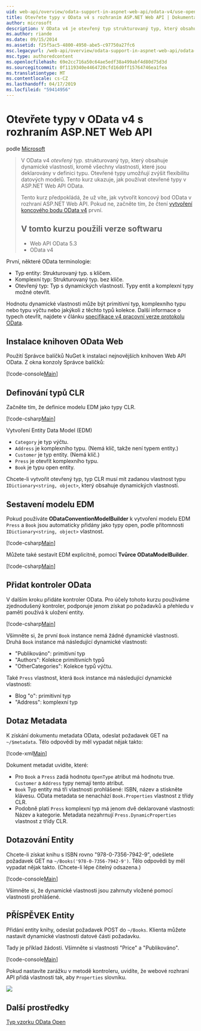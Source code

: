 ```yaml
---
uid: web-api/overview/odata-support-in-aspnet-web-api/odata-v4/use-open-types-in-odata-v4
title: Otevřete typy v OData v4 s rozhraním ASP.NET Web API | Dokumentace Microsoftu
author: microsoft
description: V OData v4 je otevřený typ strukturovaný typ, který obsahuje dynamické vlastnosti, kromě všechny vlastnosti, které jsou deklarovány v definici typu. Otevřete...
ms.author: riande
ms.date: 09/15/2014
ms.assetid: f25f5ac5-4800-4950-abe5-c97750a27fc6
msc.legacyurl: /web-api/overview/odata-support-in-aspnet-web-api/odata-v4/use-open-types-in-odata-v4
msc.type: authoredcontent
ms.openlocfilehash: 69e2cc716a50c64ae5edf38a499abf4d80d75d3d
ms.sourcegitcommit: 0f1119340e4464720cfd16d0ff15764746ea1fea
ms.translationtype: MT
ms.contentlocale: cs-CZ
ms.lasthandoff: 04/17/2019
ms.locfileid: "59414956"
---
```

# <a name="open-types-in-odata-v4-with-aspnet-web-api"></a>Otevřete typy v OData v4 s rozhraním ASP.NET Web API

podle [Microsoft](https://github.com/microsoft)

> V OData v4 *otevřený typ.* strukturovaný typ, který obsahuje dynamické vlastnosti, kromě všechny vlastnosti, které jsou deklarovány v definici typu. Otevřené typy umožňují zvýšit flexibilitu datových modelů. Tento kurz ukazuje, jak používat otevřené typy v ASP.NET Web API OData.
> 
> Tento kurz předpokládá, že už víte, jak vytvořit koncový bod OData v rozhraní ASP.NET Web API. Pokud ne, začněte tím, že čtení [vytvoření koncového bodu OData v4](create-an-odata-v4-endpoint.md) první.
> 
> ## <a name="software-versions-used-in-the-tutorial"></a>V tomto kurzu použili verze softwaru
> 
> 
> - Web API OData 5.3
> - OData v4


První, některé OData terminologie:

- Typ entity: Strukturovaný typ. s klíčem.
- Komplexní typ: Strukturovaný typ. bez klíče.
- Otevřený typ: Typ s dynamických vlastností. Typy entit a komplexní typy možné otevřít.

Hodnotu dynamické vlastnosti může být primitivní typ, komplexního typu nebo typu výčtu nebo jakýkoli z těchto typů kolekce. Další informace o typech otevřít, najdete v článku [specifikace v4 pracovní verze protokolu OData](http://www.odata.org/documentation/odata-version-4-0/).

## <a name="install-the-web-odata-libraries"></a>Instalace knihoven OData Web

Použití Správce balíčků NuGet k instalaci nejnovějších knihoven Web API OData. Z okna konzoly Správce balíčků:

[!code-console[Main](use-open-types-in-odata-v4/samples/sample1.cmd)]

## <a name="define-the-clr-types"></a>Definování typů CLR

Začněte tím, že definice modelu EDM jako typy CLR.

[!code-csharp[Main](use-open-types-in-odata-v4/samples/sample2.cs)]

Vytvoření Entity Data Model (EDM)

- `Category` je typ výčtu.
- `Address` je komplexního typu. (Nemá klíč, takže není typem entity.)
- `Customer` je typ entity. (Nemá klíč.)
- `Press` je otevřít komplexního typu.
- `Book` je typu open entity.

Chcete-li vytvořit otevřený typ, typ CLR musí mít zadanou vlastnost typu `IDictionary<string, object>`, který obsahuje dynamických vlastností.

## <a name="build-the-edm-model"></a>Sestavení modelu EDM

Pokud používáte **ODataConventionModelBuilder** k vytvoření modelu EDM `Press` a `Book` jsou automaticky přidány jako typy open, podle přítomnosti `IDictionary<string, object>` vlastnost.

[!code-csharp[Main](use-open-types-in-odata-v4/samples/sample3.cs)]

Můžete také sestavit EDM explicitně, pomocí **Tvůrce ODataModelBuilder**.

[!code-csharp[Main](use-open-types-in-odata-v4/samples/sample4.cs)]

## <a name="add-an-odata-controller"></a>Přidat kontroler OData

V dalším kroku přidáte kontroler OData. Pro účely tohoto kurzu používáme zjednodušený kontroler, podporuje jenom získat po požadavků a přehledu v paměti používá k uložení entity.

[!code-csharp[Main](use-open-types-in-odata-v4/samples/sample5.cs)]

Všimněte si, že první `Book` instance nemá žádné dynamické vlastnosti. Druhá `Book` instance má následující dynamické vlastnosti:

- "Publikováno": primitivní typ
- "Authors": Kolekce primitivních typů
- "OtherCategories": Kolekce typů výčtu.

Také `Press` vlastnost, která `Book` instance má následující dynamické vlastnosti:

- Blog "o": primitivní typ
- "Address": komplexní typ

## <a name="query-the-metadata"></a>Dotaz Metadata

K získání dokumentu metadata OData, odeslat požadavek GET na `~/$metadata`. Tělo odpovědi by měl vypadat nějak takto:

[!code-xml[Main](use-open-types-in-odata-v4/samples/sample6.xml?highlight=5,21)]

Dokument metadat uvidíte, které:

- Pro `Book` a `Press` zadá hodnotu `OpenType` atribut má hodnotu true. `Customer` a `Address` typy nemají tento atribut.
- `Book` Typ entity má tři vlastnosti prohlášené: ISBN, název a stiskněte klávesu. OData metadata se nenachází `Book.Properties` vlastnost z třídy CLR.
- Podobně platí `Press` komplexní typ má jenom dvě deklarované vlastnosti: Název a kategorie. Metadata nezahrnují `Press.DynamicProperties` vlastnost z třídy CLR.

## <a name="query-an-entity"></a>Dotazování Entity

Chcete-li získat knihu s ISBN rovno "978-0-7356-7942-9", odešlete požadavek GET na `~/Books('978-0-7356-7942-9')`. Tělo odpovědi by měl vypadat nějak takto. (Chcete-li lépe čitelný odsazena.)

[!code-console[Main](use-open-types-in-odata-v4/samples/sample7.cmd?highlight=8-13,15-23)]

Všimněte si, že dynamické vlastnosti jsou zahrnuty vložené pomocí vlastnosti prohlášené.

## <a name="post-an-entity"></a>PŘÍSPĚVEK Entity

Přidání entity knihy, odeslat požadavek POST do `~/Books`. Klienta můžete nastavit dynamické vlastnosti datové části požadavku.

Tady je příklad žádosti. Všimněte si vlastnosti "Price" a "Publikováno".

[!code-console[Main](use-open-types-in-odata-v4/samples/sample8.cmd?highlight=10)]

Pokud nastavíte zarážku v metodě kontroleru, uvidíte, že webové rozhraní API přidá vlastnosti tak, aby `Properties` slovníku.

![](use-open-types-in-odata-v4/_static/image1.png)

## <a name="additional-resources"></a>Další prostředky

[Typ vzorku OData Open](http://aspnet.codeplex.com/sourcecontrol/latest#Samples/WebApi/OData/v4/ODataOpenTypeSample/ReadMe.txt)
